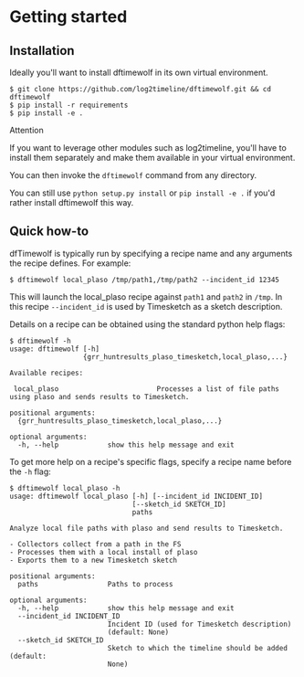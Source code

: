 # Getting started

## Installation

Ideally you'll want to install dftimewolf in its own virtual environment.

```
$ git clone https://github.com/log2timeline/dftimewolf.git && cd dftimewolf
$ pip install -r requirements
$ pip install -e .
```

<div class="admonition note">
  <p class="first admonition-title">Attention</p>
  <p class="last">If you want to leverage other modules such as log2timeline, you'll have
  to install them separately and make them available in your virtual environment.</p>
</div>

You can then invoke the `dftimewolf` command from any directory.

You can still use `python setup.py install` or `pip install -e .` if you'd rather
install dftimewolf this way.


## Quick how-to

dfTimewolf is typically run by specifying a recipe name and any arguments the
recipe defines. For example:

```
$ dftimewolf local_plaso /tmp/path1,/tmp/path2 --incident_id 12345
```
This will launch the local_plaso recipe against `path1` and `path2` in `/tmp`. In this
recipe `--incident_id` is used by Timesketch as a sketch description.

Details on a recipe can be obtained using the standard python help flags:

```
$ dftimewolf -h
usage: dftimewolf [-h]
                  {grr_huntresults_plaso_timesketch,local_plaso,...}

Available recipes:

 local_plaso                        Processes a list of file paths using plaso and sends results to Timesketch.

positional arguments:
  {grr_huntresults_plaso_timesketch,local_plaso,...}

optional arguments:
  -h, --help            show this help message and exit
```

To get more help on a recipe's specific flags, specify a recipe name before
the `-h` flag:

```
$ dftimewolf local_plaso -h
usage: dftimewolf local_plaso [-h] [--incident_id INCIDENT_ID]
                              [--sketch_id SKETCH_ID]
                              paths

Analyze local file paths with plaso and send results to Timesketch.

- Collectors collect from a path in the FS
- Processes them with a local install of plaso
- Exports them to a new Timesketch sketch

positional arguments:
  paths                 Paths to process

optional arguments:
  -h, --help            show this help message and exit
  --incident_id INCIDENT_ID
                        Incident ID (used for Timesketch description)
                        (default: None)
  --sketch_id SKETCH_ID
                        Sketch to which the timeline should be added (default:
                        None)

```
